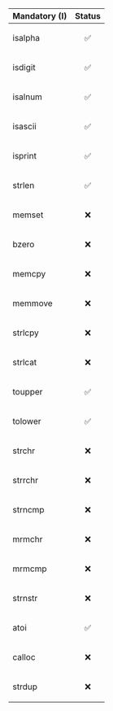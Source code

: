 | Mandatory (I) | Status     |
| :-------- | :------- |
| isalpha | <p align="center">✅</p> |
| isdigit | <p align="center">✅</p> |
| isalnum | <p align="center">✅</p> |
| isascii | <p align="center">✅</p> |
| isprint | <p align="center">✅</p> |
| strlen | <p align="center">✅</p> |
| memset | <p align="center">❌</p> |
| bzero | <p align="center">❌</p> |
| memcpy | <p align="center">❌</p> |
| memmove | <p align="center">❌</p> |
| strlcpy | <p align="center">❌</p> |
| strlcat | <p align="center">❌</p> |
| toupper | <p align="center">✅</p> |
| tolower | <p align="center">✅</p> |
| strchr | <p align="center">❌</p> |
| strrchr | <p align="center">❌</p> |
| strncmp | <p align="center">❌</p> |
| mrmchr | <p align="center">❌</p> |
| mrmcmp | <p align="center">❌</p> |
| strnstr | <p align="center">❌</p> |
| atoi | <p align="center">✅</p> |
| calloc | <p align="center">❌</p> |
| strdup | <p align="center">❌</p> |
